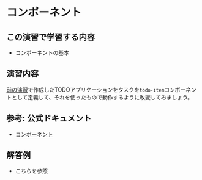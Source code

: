 # コンポーネント

## この演習で学習する内容
- コンポーネントの基本

## 演習内容
[前の演習](./list.md)で作成したTODOアプリケーションをタスクを`todo-item`コンポーネントとして定義して、それを使ったもので動作するように改変してみましょう。

## 参考: 公式ドキュメント
- [コンポーネント](https://jp.vuejs.org/v2/guide/components.html)

## 解答例
- <answer-link url="/examples/components.html">こちらを参照</answer-link>

